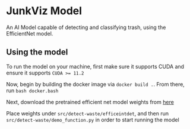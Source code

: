 # JunkViz Model
An AI Model capable of detecting and classifying trash, using the EfficientNet model.

## Using the model
To run the model on your machine, first make sure it supports CUDA and ensure it supports `CUDA >= 11.2`

Now, begin by building the docker image via `docker build .`. From there, run `bash docker.bash`

Next, download the pretrained efficient net model weights from [here](https://drive.google.com/drive/u/0/folders/1wNWoH8rdkG05sBw-OCXp3J73uJPxhcxH.)

Place weights under `src/detect-waste/efficeintdet`, and then run `src/detect-waste/demo_function.py` in order to start running the model
